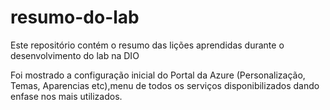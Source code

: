 # resumo-do-lab
Este repositório contém o resumo das lições aprendidas durante o desenvolvimento do lab na DIO

Foi mostrado a configuração inicial do Portal da Azure (Personalização, Temas, Aparencias etc),menu de todos os serviços disponibilizados dando enfase nos mais utilizados.
